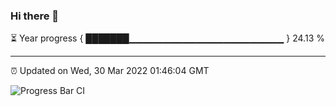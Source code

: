 ### Hi there 👋

⏳ Year progress { ███████▁▁▁▁▁▁▁▁▁▁▁▁▁▁▁▁▁▁▁▁▁▁▁ } 24.13 %

---

⏰ Updated on Wed, 30 Mar 2022 01:46:04 GMT

![Progress Bar CI](https://github.com/ZhaoGui/ZhaoGui/workflows/Progress%20Bar%20CI/badge.svg)
